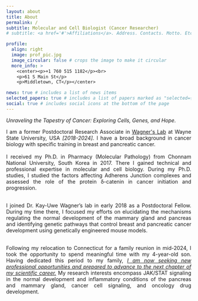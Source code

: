 ```yaml
---
layout: about
title: About
permalink: /
subtitle: Molecular and Cell Biologist (Cancer Researcher)
# subtitle: <a href='#'>Affiliations</a>. Address. Contacts. Motto. Etc.

profile:
  align: right
  image: prof_pic.jpg
  image_circular: false # crops the image to make it circular
  more_info: >
    <center><p>+1 760 515 1182</p><br>
    <p>61 S Main St</p>
    <p>Middletown, CT</p></center>

news: true # includes a list of news items
selected_papers: true # includes a list of papers marked as "selected={true}"
social: true # includes social icons at the bottom of the page
---
```


*Unraveling the Tapestry of Cancer: Exploring Cells, Genes, and Hope.*

<div style="text-align: justify"> I am a former Postdoctoral Research Associate in <a href="http://www.wagnerlab.net">Wagner's Lab</a> at Wayne State University, USA <i>[2018-2024]</i>. I have a broad background in cancer biology with specific training in breast and pancreatic cancer.<br><br>I received my Ph.D. in Pharmacy (Molecular Pathology) from Chonnam National University, South Korea in 2017. There I gained technical and professional expertise in molecular and cell biology. During my Ph.D. studies, I studied the factors affecting Adherens Junction complexes and assessed the role of the protein δ-catenin in cancer initiation and progression.<br><br>

I joined Dr. Kay-Uwe Wagner’s lab in early 2018 as a Postdoctoral Fellow. During my time there, I focused my efforts on elucidating the mechanisms regulating the normal development of the mammary gland and pancreas and identifying genetic pathways that control breast and pancreatic cancer development using genetically engineered mouse models. <br><br>

Following my relocation to Connecticut for a family reunion in mid-2024, I took the opportunity to spend meaningful time with my 4-year-old son. Having dedicated this period to my family, <i><u>I am now seeking new professional opportunities and prepared to advance to the next chapter of my scientific career.</u></i> My research interests encompass JAK/STAT signaling in the normal development and inflammatory conditions of the pancreas and mammary gland, cancer cell signaling, and oncology drug development.
</div><br>
